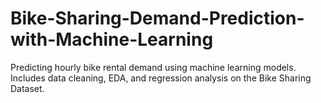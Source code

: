 # Bike-Sharing-Demand-Prediction-with-Machine-Learning
Predicting hourly bike rental demand using machine learning models. Includes data cleaning, EDA, and regression analysis on the Bike Sharing Dataset.
